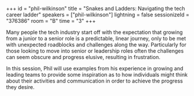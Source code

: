 +++
id = "phil-wilkinson"
title = "Snakes and Ladders: Navigating the tech career ladder"
speakers = ["phil-wilkinson"]
lightning = false
sessionizeId = "376386"
room = "B"
time = "3"
+++

Many people the tech industry start off with the expectation that growing from a junior to a senior role is a predictable, linear journey, only to be met with unexpected roadblocks and challenges along the way.  Particularly for those looking to move into senior or leadership roles often the challenges can seem obscure and progress elusive, resulting in frustration.

In this session, Phil will use examples from his experience in growing and leading teams to provide some inspiration as to how individuals might think about their activities and communication in order to achieve the progress they desire.